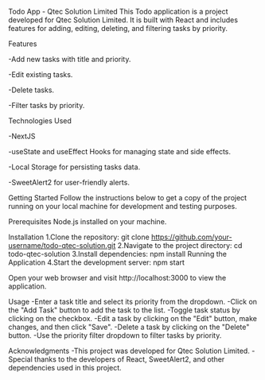 Todo App - Qtec Solution Limited
  This Todo application is a project developed for Qtec Solution Limited.
  It is built with React and includes features for adding, editing, deleting, and filtering tasks by priority.

Features

  -Add new tasks with title and priority.
  
  -Edit existing tasks.
  
  -Delete tasks.
  
  -Filter tasks by priority.
  

Technologies Used

  -NextJS
  
  -useState and useEffect Hooks for managing state and side effects.
  
  -Local Storage for persisting tasks data.
  
  -SweetAlert2 for user-friendly alerts.
  

Getting Started
  Follow the instructions below to get a copy of the project running on your local machine for development and testing purposes.

Prerequisites
  Node.js installed on your machine.

Installation
  1.Clone the repository:
    git clone https://github.com/your-username/todo-qtec-solution.git
  2.Navigate to the project directory:
    cd todo-qtec-solution
  3.Install dependencies:
    npm install
Running the Application
  4.Start the development server:
    npm start

Open your web browser and visit http://localhost:3000 to view the application.

  Usage
    -Enter a task title and select its priority from the dropdown.
    -Click on the "Add Task" button to add the task to the list.
    -Toggle task status by clicking on the checkbox.
    -Edit a task by clicking on the "Edit" button, make changes, and then click "Save".
    -Delete a task by clicking on the "Delete" button.
    -Use the priority filter dropdown to filter tasks by priority.

Acknowledgments
  -This project was developed for Qtec Solution Limited.
  -Special thanks to the developers of React, SweetAlert2, and other dependencies used in this project.


